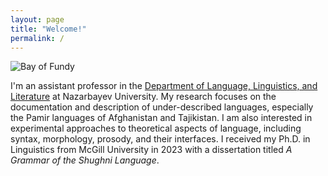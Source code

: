 ```yaml
---
layout: page
title: "Welcome!"
permalink: /
---
```


<img src="assets/images/Fundy" alt="Bay of Fundy" class="banner-image">

I'm an assistant professor in the [Department of Language, Linguistics, and Literature](http://ssh.nu.edu.kz/lll_about) at Nazarbayev University.  My research focuses on the documentation and description of under-described languages, especially the Pamir languages of Afghanistan and Tajikistan.  I am also interested in experimental approaches to theoretical aspects of language, including syntax, morphology, prosody, and their interfaces.  I received my Ph.D. in Linguistics from McGill University in 2023 with a dissertation titled _A Grammar of the Shughni Language_.

